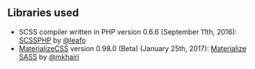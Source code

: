 ## Libraries used
- SCSS compiler written in PHP version 0.6.6 (September 11th, 2016): [SCSSPHP](https://github.com/leafo/scssphp) by [@leafo](https://github.com/leafo)
- [MaterializeCSS](http://materializecss.com) version 0.98.0 (Beta) (January 25th, 2017): [Materialize SASS](https://github.com/mkhairi/materialize-sass) by  [@mkhairi](https://github.com/mkhairi)
